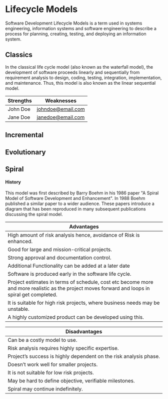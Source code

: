 # Lifecycle Models
Software Development Lifecycle Models is a term used in systems engineering, information systems and software engineering to describe a process for planning, creating, testing, and deploying an information system.

## Classics
In the classical life cycle model (also known as the waterfall model), the development of software proceeds linearly and sequentially from requirement analysis to design, coding, testing, integration, implementation, and maintenance. Thus, this model is also known as the linear sequential model.

| Strengths        | Weaknesses                   |
| ---------------- | ---------------------------- |
| John Doe         | johndoe@email.com            |
| Jane Doe         | janedoe@email.com            |


## Incremental

## Evolutionary

## Spiral

#### History
This model was first described by Barry Boehm in his 1986 paper "A Spiral Model of Software Development and Enhancement". In 1988 Boehm published a similar paper to a wider audience. These papers introduce a diagram that has been reproduced in many subsequent publications discussing the spiral model.

| Advantages                                                                                                                  
| -------------------------------------------------------------------------------------------------------------------------- |
| High amount of risk analysis hence, avoidance of Risk is enhanced.                                                         |
| Good for large and mission-critical projects.                                                                              |
| Strong approval and documentation control.                                                                                 |
| Additional Functionality can be added at a later date                                                                      | 
| Software is produced early in the software life cycle.                                                                     |
| Project estimates in terms of schedule, cost etc become more and more realistic as the project moves forward and loops in   spiral get completed.                                                                                                        |
| It is suitable for high risk projects, where business needs may be unstable.                                               |
| A highly customized product can be developed using this.                                                                   |



| Disadvantages                                                                                                              |
| -------------------------------------------------------------------------------------------------------------------------- |
| Can be a costly model to use.                                                                                              |
| Risk analysis requires highly specific expertise.                                                                          |
| Project’s success is highly dependent on the risk analysis phase.                                                          |
| Doesn’t work well for smaller projects.                                                                                    |
| It is not suitable for low risk projects.                                                                                  |
| May be hard to define objective, verifiable milestones.                                                                    |
| Spiral may continue indefinitely.                                                                                          |










